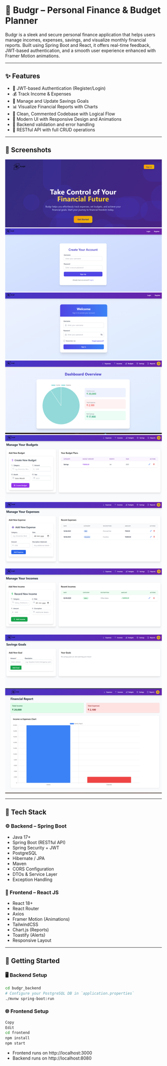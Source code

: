 # 💸 Budgr – Personal Finance & Budget Planner

Budgr is a sleek and secure personal finance application that helps users manage incomes, expenses, savings, and visualize monthly financial reports. Built using Spring Boot and React, it offers real-time feedback, JWT-based authentication, and a smooth user experience enhanced with Framer Motion animations.

---

## ✨ Features

- 🔐 JWT-based Authentication (Register/Login)
- 💰 Track Income & Expenses
- 🧾 Manage and Update Savings Goals
- 📊 Visualize Financial Reports with Charts
- 🧠 Clean, Commented Codebase with Logical Flow
- 🎨 Modern UI with Responsive Design and Animations
- 🧼 Backend validation and error handling
- 🔄 RESTful API with full CRUD operations

---

## 📸 Screenshots

![IntroPage](assets/intro.png)
![NewLogin](assets/newlogin.png) ![Login](assets/login.png)
![Dashboard](assets/dashboard.png)
![Budgets](assets/budgets.png) ![Expenses](assets/expenses.png)
![Incomes](assets/incomes.png) ![Savings](assets/savings.png)
![Reports](assets/reports.png)

---

## 🧪 Tech Stack

### ⚙️ Backend – Spring Boot
- Java 17+
- Spring Boot (RESTful API)
- Spring Security + JWT
- PostgreSQL
- Hibernate / JPA
- Maven
- CORS Configuration
- DTOs & Service Layer
- Exception Handling

### 🎨 Frontend – React JS
- React 18+
- React Router
- Axios
- Framer Motion (Animations)
- TailwindCSS
- Chart.js (Reports)
- Toastify (Alerts)
- Responsive Layout

---

## 🏁 Getting Started

### 🖥️ Backend Setup
```bash
cd budgr_backend
# Configure your PostgreSQL DB in `application.properties`
./mvnw spring-boot:run
```

### 🌐 Frontend Setup
```bash
Copy
Edit
cd frontend
npm install
npm start
```
- Frontend runs on http://localhost:3000
- Backend runs on http://localhost:8080

